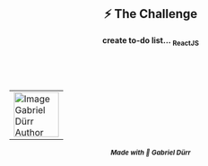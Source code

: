 <h2 id="the_challenge"  align="center">⚡ The Challenge  </h2>

<div align="center">
   <b><p>create to-do list... <sub>ReactJS</sub></p></b>
</div>


<br/>
<br/>


<h2 id = "author" align="center"></h2>

<table align="center">
  <tr>
      <td>
      <a href="https://github.com/gabriel-durr">
        <img src="https://i.pinimg.com/736x/2d/0a/52/2d0a524829bc30e731bddac6fa0a0d08.jpg" width="80px;" alt="Image Gabriel Dürr Author"/><br>
      </a>
      </td>
  </tr>
</table>


<div align="center">
<sub><b><em>Made with 💜 Gabriel Dürr</em></b></sub>
</div>
